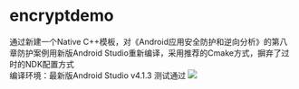 # encryptdemo
通过新建一个Native C++模板，对《Android应用安全防护和逆向分析》的第八章防护案例用新版Android Studio重新编译，采用推荐的Cmake方式，摒弃了过时的NDK配置方式  
编译环境：最新版Android Studio v4.1.3 测试通过
![](https://raw.githubusercontent.com/la0s/la0s.github.io/master/screenshots/2021.4.6.md.png)
